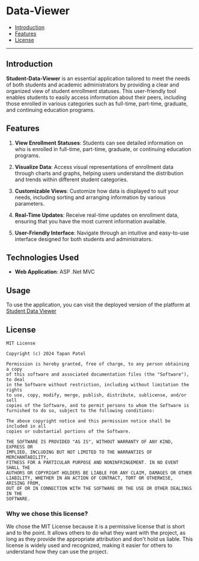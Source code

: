 # Data-Viewer

- [Introduction](#introduction)
- [Features](#features)
- [License](#license)


---

## Introduction

**Student-Data-Viewer** is an essential application tailored to meet the needs of both students and academic administrators by providing a 
clear and organized view of student enrollment statuses. This user-friendly tool enables students to easily access information about their peers, including those enrolled in various 
categories such as full-time, part-time, graduate, and continuing education programs.



## Features 

1. **View Enrollment Statuses**: Students can see detailed information on who is enrolled in full-time, part-time, graduate, or continuing education programs.

2. **Visualize Data**: Access visual representations of enrollment data through charts and graphs, helping users understand the distribution and trends within different student categories.
   
4. **Customizable Views**: Customize how data is displayed to suit your needs, including sorting and arranging information by various parameters.

5. **Real-Time Updates**: Receive real-time updates on enrollment data, ensuring that you have the most current information available.

6. **User-Friendly Interface**: Navigate through an intuitive and easy-to-use interface designed for both students and administrators.


## Technologies Used

- **Web Application**: ASP .Net MVC


## Usage

To use the application, you can visit the deployed version of the platform at [Student Data Viewer](https://github.com/Tapan08/Data-Viewer)



## License

```plaintext
MIT License

Copyright (c) 2024 Tapan Patel

Permission is hereby granted, free of charge, to any person obtaining a copy
of this software and associated documentation files (the "Software"), to deal
in the Software without restriction, including without limitation the rights
to use, copy, modify, merge, publish, distribute, sublicense, and/or sell
copies of the Software, and to permit persons to whom the Software is
furnished to do so, subject to the following conditions:

The above copyright notice and this permission notice shall be included in all
copies or substantial portions of the Software.

THE SOFTWARE IS PROVIDED "AS IS", WITHOUT WARRANTY OF ANY KIND, EXPRESS OR
IMPLIED, INCLUDING BUT NOT LIMITED TO THE WARRANTIES OF MERCHANTABILITY,
FITNESS FOR A PARTICULAR PURPOSE AND NONINFRINGEMENT. IN NO EVENT SHALL THE
AUTHORS OR COPYRIGHT HOLDERS BE LIABLE FOR ANY CLAIM, DAMAGES OR OTHER
LIABILITY, WHETHER IN AN ACTION OF CONTRACT, TORT OR OTHERWISE, ARISING FROM,
OUT OF OR IN CONNECTION WITH THE SOFTWARE OR THE USE OR OTHER DEALINGS IN THE
SOFTWARE.
```
### Why we chose this license?

We chose the MIT License because it is a permissive license that is short and to the point. It allows others to do what they want with the project, as long as they provide the appropriate attribution and don't hold us liable. This license is widely used and recognized, making it easier for others to understand how they can use the project.



 
